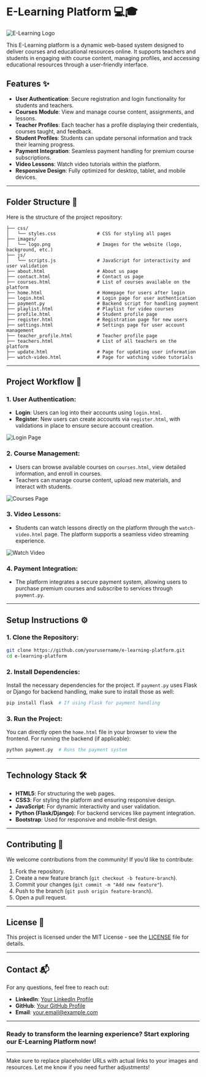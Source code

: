 # E-Learning Platform 💻🎓

![E-Learning Logo](https://via.placeholder.com/800x200.png?text=E-Learning+Platform)

This E-Learning platform is a dynamic web-based system designed to deliver courses and educational resources online. It supports teachers and students in engaging with course content, managing profiles, and accessing educational resources through a user-friendly interface.

## Features ✨

- **User Authentication**: Secure registration and login functionality for students and teachers.
- **Courses Module**: View and manage course content, assignments, and lessons.
- **Teacher Profiles**: Each teacher has a profile displaying their credentials, courses taught, and feedback.
- **Student Profiles**: Students can update personal information and track their learning progress.
- **Payment Integration**: Seamless payment handling for premium course subscriptions.
- **Video Lessons**: Watch video tutorials within the platform.
- **Responsive Design**: Fully optimized for desktop, tablet, and mobile devices.

---

## Folder Structure 📂

Here is the structure of the project repository:

```
├── css/
│   └── styles.css               # CSS for styling all pages
├── images/
│   └── logo.png                 # Images for the website (logo, background, etc.)
├── js/
│   └── scripts.js               # JavaScript for interactivity and user validation
├── about.html                   # About us page
├── contact.html                 # Contact us page
├── courses.html                 # List of courses available on the platform
├── home.html                    # Homepage for users after login
├── login.html                   # Login page for user authentication
├── payment.py                   # Backend script for handling payment
├── playlist.html                # Playlist for video courses
├── profile.html                 # Student profile page
├── register.html                # Registration page for new users
├── settings.html                # Settings page for user account management
├── teacher_profile.html         # Teacher profile page
├── teachers.html                # List of all teachers on the platform
├── update.html                  # Page for updating user information
├── watch-video.html             # Page for watching video tutorials
```

---

## Project Workflow 🚀

### 1. **User Authentication**:
- **Login**: Users can log into their accounts using `login.html`.
- **Register**: New users can create accounts via `register.html`, with validations in place to ensure secure account creation.

![Login Page](https://via.placeholder.com/500x300.png?text=Login+Page)

### 2. **Course Management**:
- Users can browse available courses on `courses.html`, view detailed information, and enroll in courses.
- Teachers can manage course content, upload new materials, and interact with students.

![Courses Page](https://via.placeholder.com/500x300.png?text=Courses+Page)

### 3. **Video Lessons**:
- Students can watch lessons directly on the platform through the `watch-video.html` page. The platform supports a seamless video streaming experience.

![Watch Video](https://via.placeholder.com/500x300.png?text=Watch+Video)

### 4. **Payment Integration**:
- The platform integrates a secure payment system, allowing users to purchase premium courses and subscribe to services through `payment.py`.

---

## Setup Instructions ⚙️

### 1. **Clone the Repository**:

```bash
git clone https://github.com/yourusername/e-learning-platform.git
cd e-learning-platform
```

### 2. **Install Dependencies**:

Install the necessary dependencies for the project. If `payment.py` uses Flask or Django for backend handling, make sure to install those as well:

```bash
pip install flask  # If using Flask for payment handling
```

### 3. **Run the Project**:

You can directly open the `home.html` file in your browser to view the frontend. For running the backend (if applicable):

```bash
python payment.py  # Runs the payment system
```

---

## Technology Stack 🛠️

- **HTML5**: For structuring the web pages.
- **CSS3**: For styling the platform and ensuring responsive design.
- **JavaScript**: For dynamic interactivity and user validation.
- **Python (Flask/Django)**: For backend services like payment integration.
- **Bootstrap**: Used for responsive and mobile-first design.

---

## Contributing 🤝

We welcome contributions from the community! If you’d like to contribute:

1. Fork the repository.
2. Create a new feature branch (`git checkout -b feature-branch`).
3. Commit your changes (`git commit -m "Add new feature"`).
4. Push to the branch (`git push origin feature-branch`).
5. Open a pull request.

---

## License 📄

This project is licensed under the MIT License - see the [LICENSE](LICENSE) file for details.

---

## Contact 📬

For any questions, feel free to reach out:

- **LinkedIn**: [Your LinkedIn Profile](https://linkedin.com/in/Bishwa-bhushan-palar)
- **GitHub**: [Your GitHub Profile](https://github.com/yourusername)
- **Email**: your.email@example.com

---

### Ready to transform the learning experience? Start exploring our **E-Learning Platform** now!

---

Make sure to replace placeholder URLs with actual links to your images and resources. Let me know if you need further adjustments!
